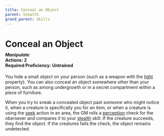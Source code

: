 ```yaml
---
title: Conceal an Object
parent: Stealth
grand_parent: Skills
---
```


# Conceal an Object

<div style="margin-top:-10px;"></div>

#### *Manipulate*<br>**Actions:** 2<br>**Required Proficiency:** Untrained
You hide a small object on your person (such as a weapon with the [light](https://stormchaserroleplaying.com/stormchaserRPG/Equipment/Weapons/Glossary/#light) property). You can also conceal an object somewhere other than your person, such as among undergrowth or in a secret compartment within a piece of furniture.

When you try to sneak a concealed object past someone who might notice it, when a creature is specifically you for an item, or when a creature is using the [seek](https://stormchaserroleplaying.com/stormchaserRPG/Combat/Actions/Seek/) action in an area, the GM rolls a [perception](https://stormchaserroleplaying.com/stormchaserRPG/General/Perception/) check for the obersever and compares it to your [stealth](https://stormchaserroleplaying.com/stormchaserRPG/Skills/Stealth/) skill. If the creature succeeds, they find the object. If the creatures fails the check, the object remains undetected.
